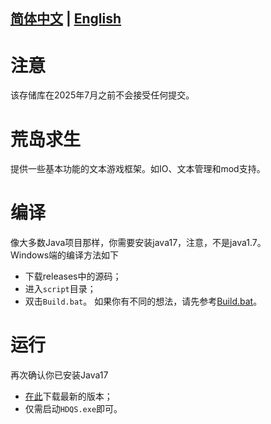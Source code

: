 ## [简体中文](https://github.com/W-Ray-Elementary/HDQS/blob/master/README.md) | [English](https://github.com/W-Ray-Elementary/HDQS/blob/master/README_en-us.md)
# 注意
该存储库在2025年7月之前不会接受任何提交。
# 荒岛求生
提供一些基本功能的文本游戏框架。如IO、文本管理和mod支持。
# 编译
像大多数Java项目那样，你需要安装java17，注意，不是java1.7。\
Windows端的编译方法如下
* 下载releases中的源码；
* 进入`script`目录；
* 双击`Build.bat`。
如果你有不同的想法，请先参考[Build.bat](script/Build.bat)。
# 运行
再次确认你已安装Java17
* [在此](https://github.com/W-Ray-Elementary/HDQS/releases)下载最新的版本；
* 仅需启动`HDQS.exe`即可。
